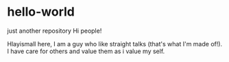 # hello-world
just another repository
Hi people!

Hlayismall here, I am a guy who like straight talks (that's what I'm made of!).
I have care for others and value them as i value my self.
